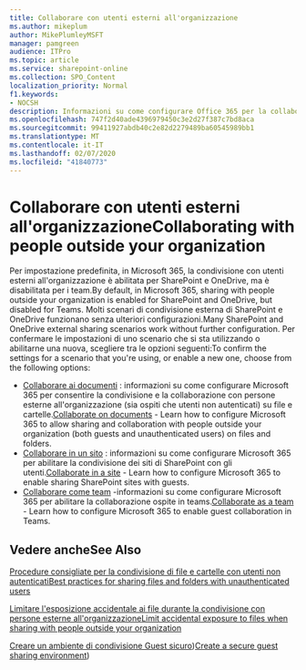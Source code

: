 ```yaml
---
title: Collaborare con utenti esterni all'organizzazione
ms.author: mikeplum
author: MikePlumleyMSFT
manager: pamgreen
audience: ITPro
ms.topic: article
ms.service: sharepoint-online
ms.collection: SPO_Content
localization_priority: Normal
f1.keywords:
- NOCSH
description: Informazioni su come configurare Office 365 per la collaborazione con utenti esterni all'organizzazione.
ms.openlocfilehash: 747f2d40ade4396979450c3e2d27f387c7bd8aca
ms.sourcegitcommit: 99411927abdb40c2e82d2279489ba60545989bb1
ms.translationtype: MT
ms.contentlocale: it-IT
ms.lasthandoff: 02/07/2020
ms.locfileid: "41840773"
---
```

# <a name="collaborating-with-people-outside-your-organization"></a><span data-ttu-id="e63c8-103">Collaborare con utenti esterni all'organizzazione</span><span class="sxs-lookup"><span data-stu-id="e63c8-103">Collaborating with people outside your organization</span></span>

<span data-ttu-id="e63c8-104">Per impostazione predefinita, in Microsoft 365, la condivisione con utenti esterni all'organizzazione è abilitata per SharePoint e OneDrive, ma è disabilitata per i team.</span><span class="sxs-lookup"><span data-stu-id="e63c8-104">By default, in Microsoft 365, sharing with people outside your organization is enabled for SharePoint and OneDrive, but disabled for Teams.</span></span> <span data-ttu-id="e63c8-105">Molti scenari di condivisione esterna di SharePoint e OneDrive funzionano senza ulteriori configurazioni.</span><span class="sxs-lookup"><span data-stu-id="e63c8-105">Many SharePoint and OneDrive external sharing scenarios work without further configuration.</span></span> <span data-ttu-id="e63c8-106">Per confermare le impostazioni di uno scenario che si sta utilizzando o abilitarne una nuova, scegliere tra le opzioni seguenti:</span><span class="sxs-lookup"><span data-stu-id="e63c8-106">To confirm the settings for a scenario that you're using, or enable a new one, choose from the following options:</span></span>

- <span data-ttu-id="e63c8-107">[Collaborare ai documenti](collaborate-on-documents.md) : informazioni su come configurare Microsoft 365 per consentire la condivisione e la collaborazione con persone esterne all'organizzazione (sia ospiti che utenti non autenticati) su file e cartelle.</span><span class="sxs-lookup"><span data-stu-id="e63c8-107">[Collaborate on documents](collaborate-on-documents.md) - Learn how to configure Microsoft 365 to allow sharing and collaboration with people outside your organization (both guests and unauthenticated users) on files and folders.</span></span>
- <span data-ttu-id="e63c8-108">[Collaborare in un sito](collaborate-in-a-site.md) : informazioni su come configurare Microsoft 365 per abilitare la condivisione dei siti di SharePoint con gli utenti.</span><span class="sxs-lookup"><span data-stu-id="e63c8-108">[Collaborate in a site](collaborate-in-a-site.md) - Learn how to configure Microsoft 365 to enable sharing SharePoint sites with guests.</span></span>
- <span data-ttu-id="e63c8-109">[Collaborare come team](collaborate-as-a-team.md) -informazioni su come configurare Microsoft 365 per abilitare la collaborazione ospite in teams.</span><span class="sxs-lookup"><span data-stu-id="e63c8-109">[Collaborate as a team](collaborate-as-a-team.md) - Learn how to configure Microsoft 365 to enable guest collaboration in Teams.</span></span>

## <a name="see-also"></a><span data-ttu-id="e63c8-110">Vedere anche</span><span class="sxs-lookup"><span data-stu-id="e63c8-110">See Also</span></span>

[<span data-ttu-id="e63c8-111">Procedure consigliate per la condivisione di file e cartelle con utenti non autenticati</span><span class="sxs-lookup"><span data-stu-id="e63c8-111">Best practices for sharing files and folders with unauthenticated users</span></span>](best-practices-anonymous-sharing.md)

[<span data-ttu-id="e63c8-112">Limitare l'esposizione accidentale ai file durante la condivisione con persone esterne all'organizzazione</span><span class="sxs-lookup"><span data-stu-id="e63c8-112">Limit accidental exposure to files when sharing with people outside your organization</span></span>](sharing-limit-accidental-exposure.md)

<span data-ttu-id="e63c8-113">[Creare un ambiente di condivisione Guest sicuro](create-a-secure-guest-sharing-environment.md))</span><span class="sxs-lookup"><span data-stu-id="e63c8-113">[Create a secure guest sharing environment](create-a-secure-guest-sharing-environment.md))</span></span>
